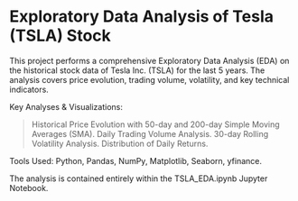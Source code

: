 # Exploratory Data Analysis of Tesla (TSLA) Stock

This project performs a comprehensive Exploratory Data Analysis (EDA) on the historical stock data of Tesla Inc. (TSLA) for the last 5 years. The analysis covers price evolution, trading volume, volatility, and key technical indicators.

Key Analyses & Visualizations:
>Historical Price Evolution with 50-day and 200-day Simple Moving Averages (SMA).
>Daily Trading Volume Analysis.
>30-day Rolling Volatility Analysis.
>Distribution of Daily Returns.

Tools Used: Python, Pandas, NumPy, Matplotlib, Seaborn, yfinance.

The analysis is contained entirely within the TSLA_EDA.ipynb Jupyter Notebook.